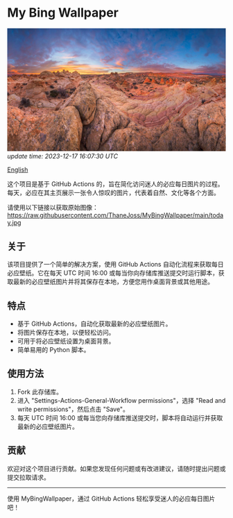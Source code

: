 
# My Bing Wallpaper
![bing](today.jpg) 
*update time: 2023-12-17 16:07:30 UTC*


[English](readme.md)

这个项目是基于 GitHub Actions 的，旨在简化访问迷人的必应每日图片的过程。每天，必应在其主页展示一张令人惊叹的图片，代表着自然、文化等各个方面。

请使用以下链接以获取原始图像：https://raw.githubusercontent.com/ThaneJoss/MyBingWallpaper/main/today.jpg

## 关于
该项目提供了一个简单的解决方案，使用 GitHub Actions 自动化流程来获取每日必应壁纸。它在每天 UTC 时间 16:00 或每当你向存储库推送提交时运行脚本，获取最新的必应壁纸图片并将其保存在本地，方便您用作桌面背景或其他用途。

## 特点

- 基于 GitHub Actions，自动化获取最新的必应壁纸图片。
- 将图片保存在本地，以便轻松访问。
- 可用于将必应壁纸设置为桌面背景。
- 简单易用的 Python 脚本。

## 使用方法

1. Fork 此存储库。
2. 进入 "Settings-Actions-General-Workflow permissions"，选择 "Read and write permissions"，然后点击 "Save"。
3. 每天 UTC 时间 16:00 或每当您向存储库推送提交时，脚本将自动运行并获取最新的必应壁纸图片。

## 贡献
欢迎对这个项目进行贡献。如果您发现任何问题或有改进建议，请随时提出问题或提交拉取请求。

---
使用 MyBingWallpaper，通过 GitHub Actions 轻松享受迷人的必应每日图片吧！
